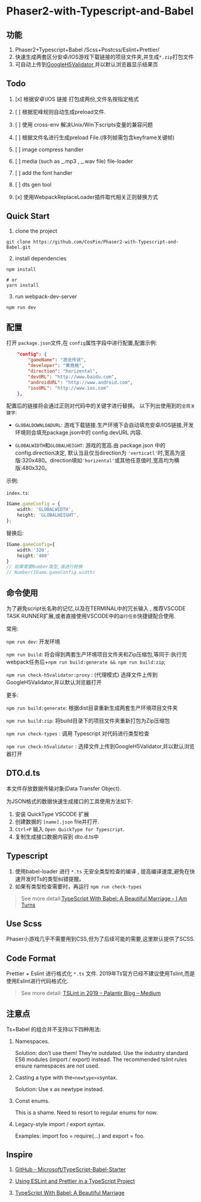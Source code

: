 # Phaser2-with-Typescript-and-Babel

## 功能
1. Phaser2+Typescript+Babel /Scss+Postcss/Eslint+Prettier/
2. 快速生成两套区分安卓/IOS游戏下载链接的项目文件夹,并生成`*.zip`打包文件
3. 可自动上传到[GoogleH5Validator](https://h5validator.appspot.com/dcm/asset),并以默认浏览器显示结果页

## Todo

1. [x] 根据安卓\IOS 链接 打包成两份,文件名按指定格式

2. [ ] 根据驼峰规则自动生成preload文件.

3. [ ] 使用 cross-env 解决Unix/Win下scripts变量的兼容问题

4. [ ] 根据文件名进行生成preload File.(序列帧需包含keyframe关键帧)

5. [ ] image compress handler

6. [ ] media (such as _.mp3 , _.wav file) file-loader

7. [ ] add the font handler

8. [ ] dts gen tool
   
9.  [x] 使用WebpackReplaceLoader插件取代相关正则替换方式



## Quick Start

1. clone the project

```shell
git clone https://github.com/CosPie/Phaser2-with-Typescript-and-Babel.git
```

2. install dependencies

```shell
npm install

# or
yarn install
```

3. run webpack-dev-server

```shell
npm run dev
```

## 配置

打开 `package.json`文件,在 `config`属性字段中进行配置,配置示例:
```json
    "config": {
        "gameName": "游龙传说",
        "developer": "黄竟格",
        "direction": "horizental",
        "devURL": "http://www.baidu.com",
        "androidURL": "http://www.android.com",
        "iosURL": "http://www.ios.com"
    },
```
配置后的链接将会通过正则对代码中的关键字进行替换。
以下列出使用到的`全局关键字`:

* `GLOBALDOWNLOADURL`: 游戏下载链接.生产环境下会自动填充安卓/IOS链接,开发环境则会填充package.json中的 config.devURL 内容.

* `GLOBALWIDTH`和`GLOBALHEIGHT`: 游戏的宽高.由 package.json 中的config.direction决定, 默认当且仅当direction为 `'verticatl'`时,宽高为竖版:320x480。direction填如`'horizental'`或其他任意值时,宽高均为横版:480x320。

示例:

`index.ts`:
```typescript
IGame.gameConfig = {
    width: 'GLOBALWIDTH',
    height: 'GLOBALHEIGHT',
};
```
替换后:
```typescript
IGame.gameConfig={
    width:'320',
    height:'480'
}
// 如果需要Number类型,请进行转换
// Number(IGame.gameConfig.width)
```



## 命令使用

为了避免script长名称的记忆,以及在TERMINAL中的冗长输入 , 推荐VSCODE TASK RUNNER扩展,或者直接使用VSCODE中的`运行任务`快捷键配合使用.

常用:

`npm run dev`: 开发环境

`npm run build`: 将会得到两套生产环境项目文件夹和Zip压缩包,等同于:执行完webpack任务后+`npm run build:generate && npm run build:zip`;

`npm run check-h5validator:proxy` : (代理模式) 选择文件上传到GoogleH5Validator,并以默认浏览器打开

更多:

`npm run build:generate`: 根据dist目录重新生成两套生产环境项目文件夹

`npm run build:zip`: 将build目录下的项目文件夹重新打包为Zip压缩包

`npm run check-types` : 调用 Typescript 对代码进行类型检查

`npm run check-h5validator` : 选择文件上传到GoogleH5Validator,并以默认浏览器打开


## DTO.d.ts
本文件存放数据传输对象(Data Transfer Object).

为JSON格式的数据快速生成接口的工具使用方法如下:
1. 安装 QuickType VSCODE 扩展
2. 创建数据的 `[name].json` file并打开.
3. `Ctrl+P` 输入 `Open QuickType for Typescript`.
4. 复制生成接口数据内容到 dto.d.ts中

## Typescript

1. 使用babel-loader 进行 `*.ts` 无安全类型检查的编译 , 提高编译速度,避免在快速开发时Ts的类型纠错提醒。
2. 如果有类型检查需要时，再运行 `npm run check-types`

> See more detail:[TypeScript With Babel: A Beautiful Marriage - I Am Turns](https://iamturns.com/typescript-babel/)

## Use Scss

Phaser小游戏几乎不需要用到CSS,但为了后续可能的需要,这里默认提供了SCSS.

## Code Format

Prettier + Eslint 进行格式化 `*.ts` 文件.
2019年Ts官方已经不建议使用Tslint,而是使用Eslint进行代码格式化.
> See more detail: [TSLint in 2019 – Palantir Blog – Medium](https://medium.com/palantir/tslint-in-2019-1a144c2317a9)

## 注意点

Ts+Babel 的组合并不支持以下四种用法:

1. Namespaces.

    Solution: don’t use them! They’re outdated. Use the industry standard ES6 modules (import / export) instead. The recommended tslint rules ensure namespaces are not used.

2. Casting a type with the`<newtype>x`syntax.

    Solution: Use x as newtype instead.

3. Const enums.

    This is a shame. Need to resort to regular enums for now.

4. Legacy-style import / export syntax.

    Examples: import foo = require(...) and export = foo.

## Inspire

1. [GitHub - Microsoft/TypeScript-Babel-Starter](https://github.com/Microsoft/TypeScript-Babel-Starter)

2. [Using ESLint and Prettier in a TypeScript Project](https://dev.to/robertcoopercode/using-eslint-and-prettier-in-a-typescript-project-53jb)

3. [TypeScript With Babel: A Beautiful Marriage](https://iamturns.com/typescript-babel/)
